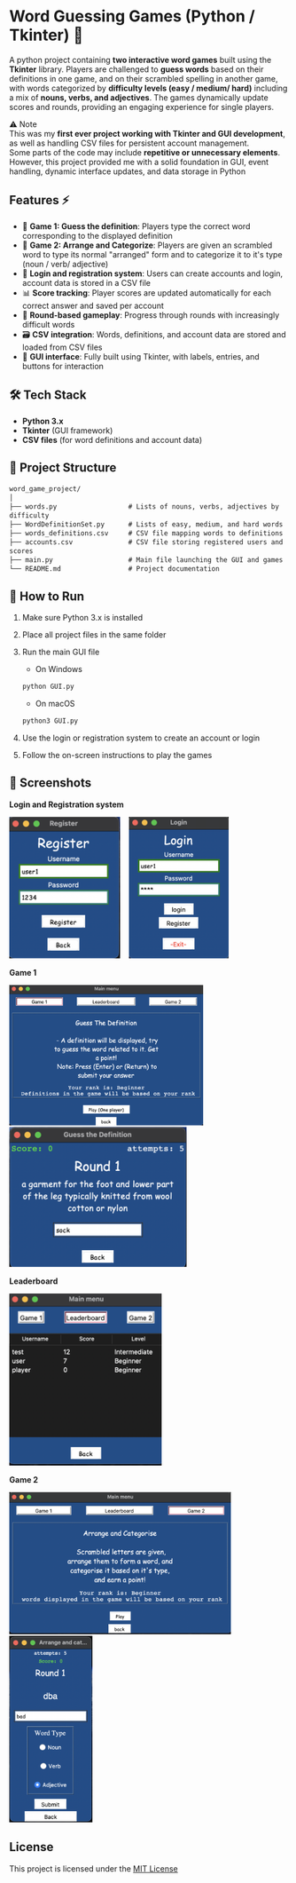 # Word Guessing Games (Python / Tkinter) 📘
A python project containing **two interactive word games** built using the **Tkinter** library. Players are challenged to **guess words** based on their definitions in one game, and on their scrambled spelling in another game, with words categorized by **difficulty levels (easy / medium/ hard)** including a mix of **nouns, verbs, and adjectives**. The games dynamically update scores and rounds, providing an engaging experience for single players.

⚠️ Note <br>
This was my **first ever project working with Tkinter and GUI development**, as well as handling CSV files for persistent account management. <br>
Some parts of the code may include **repetitive or unnecessary elements**. However, this project provided me with a solid foundation in GUI, event handling, dynamic interface updates, and data storage in Python

## Features ⚡️
- 🎯 **Game 1: Guess the definition**: Players type the correct word corresponding to the displayed definition
- 🎯 **Game 2: Arrange and Categorize**: Players are given an scrambled word to type its normal "arranged" form and to categorize it to it's type (noun / verb/ adjective)
- 📝 **Login and registration system**: Users can create accounts and login, account data is stored in a CSV file
- 📊 **Score tracking**: Player scores are updated automatically for each correct answer and saved per account
- 🔁 **Round-based gameplay**: Progress through rounds with increasingly difficult words
- 🗃️ **CSV integration**: Words, definitions, and account data are stored and loaded from CSV files
- 🎨 **GUI interface**: Fully built using Tkinter, with labels, entries, and buttons for interaction

## 🛠️ Tech Stack
- **Python 3.x**
- **Tkinter** (GUI framework)
- **CSV files** (for word definitions and account data)

## 📂 Project Structure
```
word_game_project/
│
├── words.py                  # Lists of nouns, verbs, adjectives by difficulty
├── WordDefinitionSet.py      # Lists of easy, medium, and hard words
├── words_definitions.csv     # CSV file mapping words to definitions
├── accounts.csv              # CSV file storing registered users and scores
├── main.py                   # Main file launching the GUI and games
└── README.md                 # Project documentation
```

## 🚀 How to Run
1. Make sure Python 3.x is installed
2. Place all project files in the same folder
3. Run the main GUI file <br>
    - On Windows
    ```bash
    python GUI.py
    ```

    - On macOS
    ```bash
    python3 GUI.py
    ```
4. Use the login or registration system to create an account or login
5. Follow the on-screen instructions to play the games

## 📸 Screenshots
<p><b> Login and Registration system </b></p>
<img src="Images/Demo1.png" alt="Demo Image 1" width="200">
&nbsp;&nbsp;
<img src="Images/Demo2.png" alt="Demo Image 2" width="180">

<br> 
<p><b> Game 1 </b></p>
<img src="Images/Demo3.png" alt="Demo Image 3" width="350">
&nbsp;&nbsp;
<img src="Images/Demo4.png" alt="Demo Image 4" width="320">

<br> 
<p><b> Leaderboard </b></p>
<img src="Images/Demo5.png" alt="Demo Image 5" width="275">


<br> 
<p><b> Game 2 </b></p>
<img src="Images/Demo6.png" alt="Demo Image 6" width="400">
&nbsp;&nbsp;
<img src="Images/Demo7.png" alt="Demo Image 7" width="150">


## License
This project is licensed under the [MIT License](LICENSE)